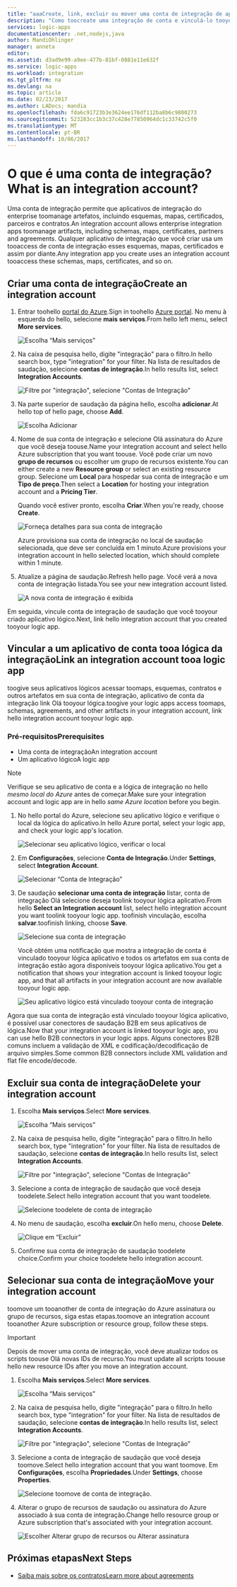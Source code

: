 ```yaml
---
title: "aaaCreate, link, excluir ou mover uma conta de integração de aplicativos lógicos do Azure | Microsoft Docs"
description: "Como toocreate uma integração de conta e vinculá-lo tooyour os aplicativos lógicos"
services: logic-apps
documentationcenter: .net,nodejs,java
author: MandiOhlinger
manager: anneta
editor: 
ms.assetid: d3ad9e99-a9ee-477b-81bf-0881e11e632f
ms.service: logic-apps
ms.workload: integration
ms.tgt_pltfrm: na
ms.devlang: na
ms.topic: article
ms.date: 02/23/2017
ms.author: LADocs; mandia
ms.openlocfilehash: fda6c91723b3e3624ee176df112ba8b6c9800273
ms.sourcegitcommit: 523283cc1b3c37c428e77850964dc1c33742c5f0
ms.translationtype: MT
ms.contentlocale: pt-BR
ms.lasthandoff: 10/06/2017
---
```

# <a name="what-is-an-integration-account"></a><span data-ttu-id="ea23f-103">O que é uma conta de integração?</span><span class="sxs-lookup"><span data-stu-id="ea23f-103">What is an integration account?</span></span>

<span data-ttu-id="ea23f-104">Uma conta de integração permite que aplicativos de integração do enterprise toomanage artefatos, incluindo esquemas, mapas, certificados, parceiros e contratos.</span><span class="sxs-lookup"><span data-stu-id="ea23f-104">An integration account allows enterprise integration apps toomanage artifacts, including schemas, maps, certificates, partners and agreements.</span></span> <span data-ttu-id="ea23f-105">Qualquer aplicativo de integração que você criar usa um tooaccess de conta de integração esses esquemas, mapas, certificados e assim por diante.</span><span class="sxs-lookup"><span data-stu-id="ea23f-105">Any integration app you create uses an integration account tooaccess these schemas, maps, certificates, and so on.</span></span>

## <a name="create-an-integration-account"></a><span data-ttu-id="ea23f-106">Criar uma conta de integração</span><span class="sxs-lookup"><span data-stu-id="ea23f-106">Create an integration account</span></span>

1.  <span data-ttu-id="ea23f-107">Entrar toohello [portal do Azure](http://portal.azure.com "portal do Azure").</span><span class="sxs-lookup"><span data-stu-id="ea23f-107">Sign in toohello [Azure portal](http://portal.azure.com "Azure portal").</span></span> <span data-ttu-id="ea23f-108">No menu à esquerda do hello, selecione **mais serviços**.</span><span class="sxs-lookup"><span data-stu-id="ea23f-108">From hello left menu, select **More services**.</span></span>

    ![Escolha “Mais serviços”](./media/logic-apps-enterprise-integration-accounts/account-1.png)

2. <span data-ttu-id="ea23f-110">Na caixa de pesquisa hello, digite "integração" para o filtro.</span><span class="sxs-lookup"><span data-stu-id="ea23f-110">In hello search box, type "integration" for your filter.</span></span> <span data-ttu-id="ea23f-111">Na lista de resultados de saudação, selecione **contas de integração**.</span><span class="sxs-lookup"><span data-stu-id="ea23f-111">In hello results list, select **Integration Accounts**.</span></span>

    ![Filtre por "integração", selecione "Contas de Integração"](./media/logic-apps-enterprise-integration-accounts/account-2.png)  

3. <span data-ttu-id="ea23f-113">Na parte superior de saudação da página hello, escolha **adicionar**.</span><span class="sxs-lookup"><span data-stu-id="ea23f-113">At hello top of hello page, choose **Add**.</span></span>

    ![Escolha Adicionar](./media/logic-apps-enterprise-integration-accounts/account-3.png)

4. <span data-ttu-id="ea23f-115">Nome de sua conta de integração e selecione Olá assinatura do Azure que você deseja toouse.</span><span class="sxs-lookup"><span data-stu-id="ea23f-115">Name your integration account and select hello Azure subscription that you want toouse.</span></span> <span data-ttu-id="ea23f-116">Você pode criar um novo **grupo de recursos** ou escolher um grupo de recursos existente.</span><span class="sxs-lookup"><span data-stu-id="ea23f-116">You can either create a new **Resource group** or select an existing resource group.</span></span> <span data-ttu-id="ea23f-117">Selecione um **Local** para hospedar sua conta de integração e um **Tipo de preço**.</span><span class="sxs-lookup"><span data-stu-id="ea23f-117">Then select a **Location** for hosting your integration account and a **Pricing Tier**.</span></span> 

    <span data-ttu-id="ea23f-118">Quando você estiver pronto, escolha **Criar**.</span><span class="sxs-lookup"><span data-stu-id="ea23f-118">When you're ready, choose **Create**.</span></span>

    ![Forneça detalhes para sua conta de integração](./media/logic-apps-enterprise-integration-accounts/account-4.png)

    <span data-ttu-id="ea23f-120">Azure provisiona sua conta de integração no local de saudação selecionada, que deve ser concluída em 1 minuto.</span><span class="sxs-lookup"><span data-stu-id="ea23f-120">Azure provisions your integration account  in hello selected location, which should complete within 1 minute.</span></span>

5. <span data-ttu-id="ea23f-121">Atualize a página de saudação.</span><span class="sxs-lookup"><span data-stu-id="ea23f-121">Refresh hello page.</span></span> <span data-ttu-id="ea23f-122">Você verá a nova conta de integração listada.</span><span class="sxs-lookup"><span data-stu-id="ea23f-122">You see your new integration account listed.</span></span>

    ![A nova conta de integração é exibida](./media/logic-apps-enterprise-integration-accounts/account-5.png) 

<span data-ttu-id="ea23f-124">Em seguida, vincule conta de integração de saudação que você tooyour criado aplicativo lógico.</span><span class="sxs-lookup"><span data-stu-id="ea23f-124">Next, link hello integration account that you created tooyour logic app.</span></span> 

## <a name="link-an-integration-account-tooa-logic-app"></a><span data-ttu-id="ea23f-125">Vincular a um aplicativo de conta tooa lógica da integração</span><span class="sxs-lookup"><span data-stu-id="ea23f-125">Link an integration account tooa logic app</span></span>

<span data-ttu-id="ea23f-126">toogive seus aplicativos lógicos acessar toomaps, esquemas, contratos e outros artefatos em sua conta de integração, aplicativo de conta da integração link Olá tooyour lógica.</span><span class="sxs-lookup"><span data-stu-id="ea23f-126">toogive your logic apps access toomaps, schemas, agreements, and other artifacts in your integration account, link hello integration account tooyour logic app.</span></span>

### <a name="prerequisites"></a><span data-ttu-id="ea23f-127">Pré-requisitos</span><span class="sxs-lookup"><span data-stu-id="ea23f-127">Prerequisites</span></span>

* <span data-ttu-id="ea23f-128">Uma conta de integração</span><span class="sxs-lookup"><span data-stu-id="ea23f-128">An integration account</span></span>
* <span data-ttu-id="ea23f-129">Um aplicativo lógico</span><span class="sxs-lookup"><span data-stu-id="ea23f-129">A logic app</span></span>

> [!NOTE] 
> <span data-ttu-id="ea23f-130">Verifique se seu aplicativo de conta e a lógica de integração no hello *mesmo local do Azure* antes de começar.</span><span class="sxs-lookup"><span data-stu-id="ea23f-130">Make sure your integration account and logic app are in hello *same Azure location* before you begin.</span></span>


1. <span data-ttu-id="ea23f-131">No hello portal do Azure, selecione seu aplicativo lógico e verifique o local da lógica do aplicativo.</span><span class="sxs-lookup"><span data-stu-id="ea23f-131">In hello Azure portal, select your logic app, and check your logic app's location.</span></span>

    ![Selecionar seu aplicativo lógico, verificar o local](./media/logic-apps-enterprise-integration-accounts/linkaccount-1.png)

2. <span data-ttu-id="ea23f-133">Em **Configurações**, selecione **Conta de Integração**.</span><span class="sxs-lookup"><span data-stu-id="ea23f-133">Under **Settings**, select **Integration Account**.</span></span>

    ![Selecionar “Conta de Integração”](./media/logic-apps-enterprise-integration-accounts/linkaccount-2.png)

3. <span data-ttu-id="ea23f-135">De saudação **selecionar uma conta de integração** listar, conta de integração Olá selecione deseja toolink tooyour lógica aplicativo.</span><span class="sxs-lookup"><span data-stu-id="ea23f-135">From hello **Select an Integration account** list, select hello integration account you want toolink tooyour logic app.</span></span> <span data-ttu-id="ea23f-136">toofinish vinculação, escolha **salvar**.</span><span class="sxs-lookup"><span data-stu-id="ea23f-136">toofinish linking, choose **Save**.</span></span>

    ![Selecione sua conta de integração](./media/logic-apps-enterprise-integration-accounts/linkaccount-3.png)

    <span data-ttu-id="ea23f-138">Você obtém uma notificação que mostra a integração de conta é vinculado tooyour lógica aplicativo e todos os artefatos em sua conta de integração estão agora disponíveis tooyour lógica aplicativo.</span><span class="sxs-lookup"><span data-stu-id="ea23f-138">You get a notification that shows your integration account is linked tooyour logic app,  and that all artifacts in your integration account are now available tooyour logic app.</span></span>

    ![Seu aplicativo lógico está vinculado tooyour conta de integração](./media/logic-apps-enterprise-integration-accounts/linkaccount-5.png)

<span data-ttu-id="ea23f-140">Agora que sua conta de integração está vinculado tooyour lógica aplicativo, é possível usar conectores de saudação B2B em seus aplicativos de lógica.</span><span class="sxs-lookup"><span data-stu-id="ea23f-140">Now that your integration account is linked tooyour logic app, you can use hello B2B connectors in your logic apps.</span></span> <span data-ttu-id="ea23f-141">Alguns conectores B2B comuns incluem a validação de XML e codificação/decodificação de arquivo simples.</span><span class="sxs-lookup"><span data-stu-id="ea23f-141">Some common B2B connectors include XML validation and flat file encode/decode.</span></span>  

## <a name="delete-your-integration-account"></a><span data-ttu-id="ea23f-142">Excluir sua conta de integração</span><span class="sxs-lookup"><span data-stu-id="ea23f-142">Delete your integration account</span></span>

1. <span data-ttu-id="ea23f-143">Escolha **Mais serviços**.</span><span class="sxs-lookup"><span data-stu-id="ea23f-143">Select **More services**.</span></span>

    ![Escolha “Mais serviços”](./media/logic-apps-enterprise-integration-accounts/account-1.png)

2. <span data-ttu-id="ea23f-145">Na caixa de pesquisa hello, digite "integração" para o filtro.</span><span class="sxs-lookup"><span data-stu-id="ea23f-145">In hello search box, type "integration" for your filter.</span></span> <span data-ttu-id="ea23f-146">Na lista de resultados de saudação, selecione **contas de integração**.</span><span class="sxs-lookup"><span data-stu-id="ea23f-146">In hello results list, select **Integration Accounts**.</span></span>

    ![Filtre por "integração", selecione "Contas de Integração"](./media/logic-apps-enterprise-integration-accounts/account-2.png)  

3. <span data-ttu-id="ea23f-148">Selecione a conta de integração de saudação que você deseja toodelete.</span><span class="sxs-lookup"><span data-stu-id="ea23f-148">Select hello integration account that you want toodelete.</span></span>

    ![Selecione toodelete de conta de integração](./media/logic-apps-enterprise-integration-accounts/account-5.png)

4. <span data-ttu-id="ea23f-150">No menu de saudação, escolha **excluir**.</span><span class="sxs-lookup"><span data-stu-id="ea23f-150">On hello menu, choose **Delete**.</span></span>

    ![Clique em “Excluir”](./media/logic-apps-enterprise-integration-accounts/delete.png)

5. <span data-ttu-id="ea23f-152">Confirme sua conta de integração de saudação toodelete choice.</span><span class="sxs-lookup"><span data-stu-id="ea23f-152">Confirm your choice toodelete hello integration account.</span></span>

## <a name="move-your-integration-account"></a><span data-ttu-id="ea23f-153">Selecionar sua conta de integração</span><span class="sxs-lookup"><span data-stu-id="ea23f-153">Move your integration account</span></span>

<span data-ttu-id="ea23f-154">toomove um tooanother de conta de integração do Azure assinatura ou grupo de recursos, siga estas etapas.</span><span class="sxs-lookup"><span data-stu-id="ea23f-154">toomove an integration account tooanother Azure subscription or resource group, follow these steps.</span></span>

> [!IMPORTANT]
> <span data-ttu-id="ea23f-155">Depois de mover uma conta de integração, você deve atualizar todos os scripts toouse Olá novas IDs de recurso.</span><span class="sxs-lookup"><span data-stu-id="ea23f-155">You must update all scripts toouse hello new resource IDs after you move an integration account.</span></span>

1. <span data-ttu-id="ea23f-156">Escolha **Mais serviços**.</span><span class="sxs-lookup"><span data-stu-id="ea23f-156">Select **More services**.</span></span>

    ![Escolha “Mais serviços”](./media/logic-apps-enterprise-integration-accounts/account-1.png)

2. <span data-ttu-id="ea23f-158">Na caixa de pesquisa hello, digite "integração" para o filtro.</span><span class="sxs-lookup"><span data-stu-id="ea23f-158">In hello search box, type "integration" for your filter.</span></span> <span data-ttu-id="ea23f-159">Na lista de resultados de saudação, selecione **contas de integração**.</span><span class="sxs-lookup"><span data-stu-id="ea23f-159">In hello results list, select **Integration Accounts**.</span></span>

    ![Filtre por "integração", selecione "Contas de Integração"](./media/logic-apps-enterprise-integration-accounts/account-2.png)

3. <span data-ttu-id="ea23f-161">Selecione a conta de integração de saudação que você deseja toomove.</span><span class="sxs-lookup"><span data-stu-id="ea23f-161">Select hello integration account that you want toomove.</span></span> <span data-ttu-id="ea23f-162">Em **Configurações**, escolha **Propriedades**.</span><span class="sxs-lookup"><span data-stu-id="ea23f-162">Under **Settings**, choose **Properties**.</span></span>

    ![Selecione toomove de conta de integração.](./media/logic-apps-enterprise-integration-accounts/move.png)

5. <span data-ttu-id="ea23f-165">Alterar o grupo de recursos de saudação ou assinatura do Azure associado à sua conta de integração.</span><span class="sxs-lookup"><span data-stu-id="ea23f-165">Change hello resource group or Azure subscription that's associated with your integration account.</span></span>

    ![Escolher Alterar grupo de recursos ou Alterar assinatura](./media/logic-apps-enterprise-integration-accounts/move-2.png)

## <a name="next-steps"></a><span data-ttu-id="ea23f-167">Próximas etapas</span><span class="sxs-lookup"><span data-stu-id="ea23f-167">Next Steps</span></span>
* [<span data-ttu-id="ea23f-168">Saiba mais sobre os contratos</span><span class="sxs-lookup"><span data-stu-id="ea23f-168">Learn more about agreements</span></span>](../logic-apps/logic-apps-enterprise-integration-agreements.md "Saiba mais sobre os contratos de integração corporativa")  


